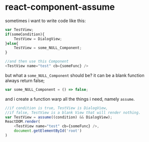 # react-component-assume
sometimes i want to write code like this:
```javascript
var TestView;
if(someCondition){
    TestView = DialogView;
}else{
    TestView = some_NULL_Component;
}

//and then use this Component
<TestView name="test" cb={someFunc} />
```

but what a `some_NULL_Component` should be? it can be a blank function always return false;
```javascript
var some_NULL_Component = () => false;
```

and i create a function warp all the things i need, namely `assume`.

```javascript
//if condition is true, TestView is DialogView, 
//if false, TestView is a blank View that will render nothing.
var TestView = assume((condition) && DialogView);
ReactDOM.render(
    <TestView name="test" cb={someFunc} />,
    document.getElementById('root')
)
```
